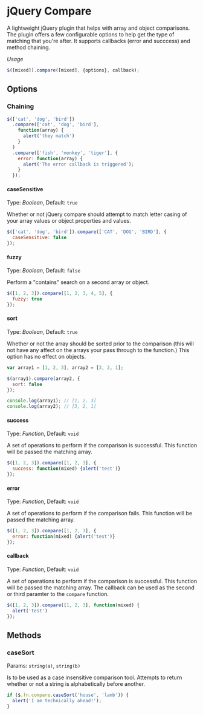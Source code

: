 # jQuery Compare

A lightweight jQuery plugin that helps with array and object comparisons. The plugin offers a few configurable options to help get the type of matching that you're after. It supports callbacks (error and succcess) and method chaining.

*Usage*

``` Javascript
$([mixed]).compare([mixed], {options}, callback);
```

## Options

### Chaining

``` Javascript
$(['cat', 'dog', 'bird'])
  .compare(['cat', 'dog', 'bird'], 
    function(array) { 
      alert('they match') 
    }
  )
  .compare(['fish', 'monkey', 'tiger'], {
    error: function(array) { 
      alert('The error callback is triggered');
    }
  });
  ```

#### caseSensitive

Type: _Boolean_, Default: `true`

Whether or not jQuery compare should attempt to match letter casing of your array values or object properties and values.

``` Javascript
$(['cat', 'dog', 'bird']).compare(['CAT', 'DOG', 'BIRD'], {
  caseSensitive: false
});
```

#### fuzzy

Type: _Boolean_, Default: `false`

Perform a "contains" search on a second array or object.

``` Javascript
$([1, 2, 3]).compare([1, 2, 3, 4, 5], {
  fuzzy: true
});
```

#### sort

Type: _Boolean_, Default: `true`

Whether or not the array should be sorted prior to the comparison (this will not have any affect on the arrays your pass through to the function.) This option has no effect on objects.

``` Javascript
var array1 = [1, 2, 3], array2 = [3, 2, 1];

$(array1).compare(array2, {
  sort: false
});

console.log(array1); // [1, 2, 3]
console.log(array2); // [3, 2, 1]
```

#### success

Type: _Function_, Default: `void`

A set of operations to perform if the comparison is successful. This function will be passed the matching array.

``` Javascript
$([1, 2, 3]).compare([1, 2, 3], {
  success: function(mixed) {alert('test')}
});
```

#### error

Type: _Function_, Default: `void `

A set of operations to perform if the comparison fails. This function will be passed the matching array.

``` Javascript
$([1, 2, 3]).compare([1, 2, 3], {
  error: function(mixed) {alert('test')}
});
```

#### callback

Type: _Function_, Default: `void`

A set of operations to perform if the comparison is successful. This function will be passed the matching array. The callback can be used as the second or third paramter to the `compare` function.

``` Javascript
$([1, 2, 3]).compare([1, 2, 3], function(mixed) { 
  alert('test') 
});
```

## Methods

### caseSort

Params: `string(a)`, `string(b)`

Is to be used as a case insensitive comparison tool. Attempts to return whether or not a string is alphabetically before another.

``` Javascript
if ($.fn.compare.caseSort('house', 'lamb')) {
  alert('I am technically ahead!');
}
```